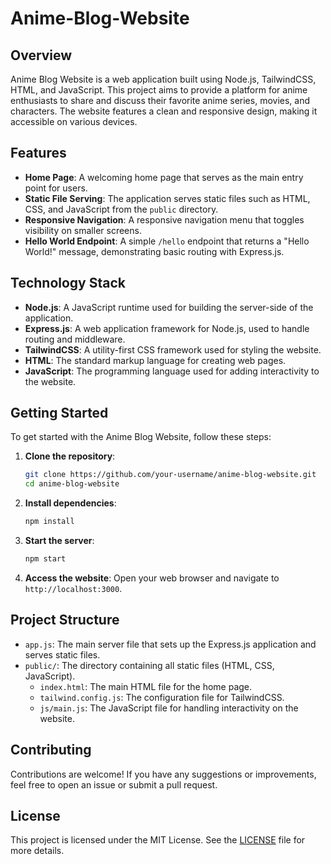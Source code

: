 # Anime-Blog-Website

## Overview
Anime Blog Website is a web application built using Node.js, TailwindCSS, HTML, and JavaScript. This project aims to provide a platform for anime enthusiasts to share and discuss their favorite anime series, movies, and characters. The website features a clean and responsive design, making it accessible on various devices.

## Features
- **Home Page**: A welcoming home page that serves as the main entry point for users.
- **Static File Serving**: The application serves static files such as HTML, CSS, and JavaScript from the `public` directory.
- **Responsive Navigation**: A responsive navigation menu that toggles visibility on smaller screens.
- **Hello World Endpoint**: A simple `/hello` endpoint that returns a "Hello World!" message, demonstrating basic routing with Express.js.

## Technology Stack
- **Node.js**: A JavaScript runtime used for building the server-side of the application.
- **Express.js**: A web application framework for Node.js, used to handle routing and middleware.
- **TailwindCSS**: A utility-first CSS framework used for styling the website.
- **HTML**: The standard markup language for creating web pages.
- **JavaScript**: The programming language used for adding interactivity to the website.

## Getting Started
To get started with the Anime Blog Website, follow these steps:

1. **Clone the repository**:
    ```bash
    git clone https://github.com/your-username/anime-blog-website.git
    cd anime-blog-website
    ```

2. **Install dependencies**:
    ```bash
    npm install
    ```

3. **Start the server**:
    ```bash
    npm start
    ```

4. **Access the website**:
    Open your web browser and navigate to `http://localhost:3000`.

## Project Structure
- `app.js`: The main server file that sets up the Express.js application and serves static files.
- `public/`: The directory containing all static files (HTML, CSS, JavaScript).
  - `index.html`: The main HTML file for the home page.
  - `tailwind.config.js`: The configuration file for TailwindCSS.
  - `js/main.js`: The JavaScript file for handling interactivity on the website.

## Contributing
Contributions are welcome! If you have any suggestions or improvements, feel free to open an issue or submit a pull request.

## License
This project is licensed under the MIT License. See the [LICENSE](LICENSE) file for more details.

